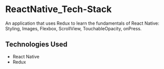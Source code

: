 # ReactNative_Tech-Stack

An application that uses Redux to learn the fundamentals of React Native: Styling, Images, Flexbox, ScrollView, TouchableOpacity, onPress.

## Technologies Used

- React Native
- Redux
